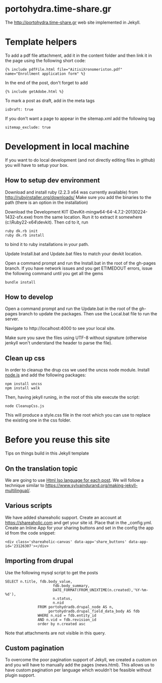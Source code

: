 # portohydra.time-share.gr
The http://portohydra.time-share.gr web site implemented in Jekyll.

# Template helpers

To add a pdf file attachment, add it in the content folder and then link it in the page using the following
short code:
```
{% include pdfFile.html file="AitisiXronomeriston.pdf" name="Enrollment application form" %}
```
In the end of the post, don't forget to add
```
{% include getAdobe.html %}
```
To mark a post as draft, add in the meta tags
```
isDraft: true
```
If you don't want a page to appear in the sitemap.xml add the following tag
```
sitemap_exclude: true
```

# Development in local machine

If you want to do local development (and not directly editing files in github) you will have to setup your box.

## How to setup dev environment

Download and install ruby (2.2.3 x64 was currently available) from http://rubyinstaller.org/downloads/
Make sure you add the binaries to the path (there is an option in the installation)

Download the Development KIT (DevKit-mingw64-64-4.7.2-20130224-1432-sfx.exe) from the same location.
Run it to extract it somewhere (c:\Ruby22-x64\devkit\). 
Then cd to it, run 
```
ruby dk.rb init 
ruby dk.rb install
```
to bind it to ruby installations in your path.

Update Install.bat and Update.bat files to match your devkit location.

Open a command prompt and run the Install.bat in the root of the gh-pages branch. If you have network issues and you get ETIMEDOUT errors, issue the following command until you get all the gems
```
bundle install
```

## How to develop

Open a command prompt and run the Update.bat in the root of the gh-pages branch to update the packages.
Then use the Local.bat file to run the server.

Navigate to http://localhost:4000 to see your local site. 

Make sure you save the files using UTF-8 without signature (otherwise jenkyll won't understand the header to parse the file).

## Clean up css

In order to cleanup the drup css we used the uncss node module. Install [node.js](https://nodejs.org/) and add the following packages:
```
npm install uncss
npm install walk
```
Then, having jekyll runing, in the root of this site execute the script:
```
node CleanupCss.js
```
This will produce a style.css file in the root which you can use to replace the existing one in the css folder.

# Before you reuse this site

Tips on things build in this Jekyll template

## On the translation topic

We are going to use [Html Iso language for each post](http://www.w3schools.com/tags/ref_language_codes.asp).
We will follow a technique similar to https://www.sylvaindurand.org/making-jekyll-multilingual/.

## Various scripts

We have added shareaholic support. Create an account at https://shareaholic.com and get your site id. Place that in the _config.yml. Create an Inline App for your sharing buttons and set in the config the app id from the code snippet:
```
<div class='shareaholic-canvas' data-app='share_buttons' data-app-id='23126307'></div>
```

## Importing from drupal

Use the following mysql script to get the posts 
```
SELECT n.title, fdb.body_value, 
                      fdb.body_summary, 
                      DATE_FORMAT(FROM_UNIXTIME(n.created),'%Y-%m-%d'), 
                      n.status, 
                      n.nid
               FROM portohydradb.drupal_node AS n, 
                    portohydradb.drupal_field_data_body AS fdb
               WHERE n.nid = fdb.entity_id 
               AND n.vid = fdb.revision_id
               order by n.created asc
```
Note that attachments are not visible in this query.

## Custom pagination

To overcome the poor pagination support of Jekyll, we created a custom on and you will have to manually add the pages (news.html). 
This allows us to have custom pagination per language which wouldn't be feasible without plugin support.